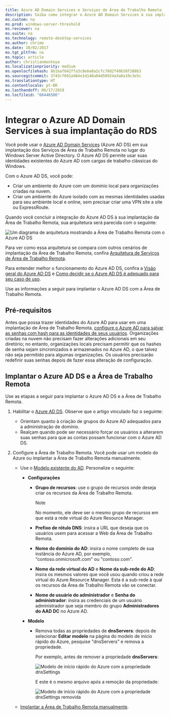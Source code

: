 ```yaml
---
title: Azure AD Domain Services e Serviços de Área de Trabalho Remota
description: Saiba como integrar o Azure AD Domain Services à sua implantação do RDS.
ms.custom: na
ms.prod: windows-server-threshold
ms.reviewer: na
ms.suite: na
ms.technology: remote-desktop-services
ms.author: chrimo
ms.date: 10/02/2017
ms.tgt_pltfrm: na
ms.topic: article
author: christianmontoya
ms.localizationpriority: medium
ms.openlocfilehash: 8b1baf642ffa3c8e8a0a2cfc70d2f49b58f208b3
ms.sourcegitcommit: 3743cf691a984e1d140a04d50924a3a0a19c3e5c
ms.translationtype: HT
ms.contentlocale: pt-BR
ms.lasthandoff: 06/17/2019
ms.locfileid: "66446586"
---
```

# <a name="integrate-azure-ad-domain-services-with-your-rds-deployment"></a>Integrar o Azure AD Domain Services à sua implantação do RDS

Você pode usar o [Azure AD Domain Services](/azure/active-directory-domain-services/active-directory-ds-overview) (Azure AD DS) em sua implantação dos Serviços de Área de Trabalho Remota no lugar do Windows Server Active Directory. O Azure AD DS permite usar suas identidades existentes do Azure AD com cargas de trabalho clássicas do Windows.

Com o Azure AD DS, você pode: 
- Criar um ambiente do Azure com um domínio local para organizações criadas na nuvem. 
- Criar um ambiente do Azure isolado com as mesmas identidades usadas para seu ambiente local e online, sem precisar criar uma VPN site a site ou ExpressRoute. 

Quando você concluir a integração do Azure AD DS à sua implantação da Área de Trabalho Remota, sua arquitetura será parecida com o seguinte:

![Um diagrama de arquitetura mostrando a Área de Trabalho Remota com o Azure AD DS](media/aadds-rds.png)

Para ver como essa arquitetura se compara com outros cenários de implantação da Área de Trabalho Remota, confira [Arquitetura de Serviços de Área de Trabalho Remota](desktop-hosting-logical-architecture.md).

Para entender melhor o funcionamento do Azure AD DS, confira a [Visão geral do Azure AD DS](/azure/active-directory-domain-services/active-directory-ds-overview) e [Como decidir se o Azure AD DS é adequado para seu caso de uso](/azure/active-directory-domain-services/active-directory-ds-comparison).

Use as informações a seguir para implantar o Azure AD DS com a Área de Trabalho Remota.

## <a name="prerequisites"></a>Pré-requisitos

Antes que possa trazer identidades do Azure AD para usar em uma implantação de Área de Trabalho Remota, [configure o Azure AD para salvar as senhas com hash para as identidades de seus usuários](/azure/active-directory-domain-services/active-directory-ds-getting-started-password-sync). Organizações criadas na nuvem não precisam fazer alterações adicionais em seu diretório; no entanto, organizações locais precisam permitir que os hashes de senha sejam sincronizados e armazenados no Azure AD, o que talvez não seja permitido para algumas organizações. Os usuários precisarão redefinir suas senhas depois de fazer essa alteração de configuração.

## <a name="deploy-azure-ad-ds-and-rds"></a>Implantar o Azure AD DS e a Área de Trabalho Remota 
Use as etapas a seguir para implantar o Azure AD DS e a Área de Trabalho Remota.

1. Habilitar o [Azure AD DS](/azure/active-directory-domain-services/active-directory-ds-getting-started). Observe que o artigo vinculado faz o seguinte:
   - Orientam quanto à criação de grupos do Azure AD adequados para a administração de domínio.
   - Realçam quando pode ser necessário forçar os usuários a alterarem suas senhas para que as contas possam funcionar com o Azure AD DS.
   
2. Configure a Área de Trabalho Remota. Você pode usar um modelo do Azure ou implantar a Área de Trabalho Remota manualmente.
   - Use o [Modelo existente do AD](https://azure.microsoft.com/resources/templates/rds-deployment-existing-ad/). Personalize o seguinte:
   
     - **Configurações**
       - **Grupo de recursos**: use o grupo de recursos onde deseja criar os recursos da Área de Trabalho Remota.
         > [!NOTE] 
         > No momento, ele deve ser o mesmo grupo de recursos em que está a rede virtual do Azure Resource Manager.

       - **Prefixo de rótulo DNS**: insira a URL que deseja que os usuários usem para acessar a Web da Área de Trabalho Remota.
       - **Nome do domínio do AD**: insira o nome completo de sua instância do Azure AD, por exemplo, "contoso.onmicrosoft.com" ou "contoso.com".
       - **Nome da rede virtual do AD** e **Nome da sub-rede do AD**: insira os mesmos valores que você usou quando criou a rede virtual do Azure Resource Manager. Esta é a sub-rede à qual os recursos da Área de Trabalho Remota vão se conectar.
       - **Nome de usuário do administrador** e **Senha do administrador**: insira as credenciais de um usuário administrador que seja membro do grupo **Administradores do AAD DC** no Azure AD.
   
     - **Modelo**
        - Remova todas as propriedades de **dnsServers**: depois de selecionar **Editar modelo** na página do modelo de início rápido do Azure, pesquise "dnsServers" e remova a propriedade. 

           Por exemplo, antes de remover a propriedade **dnsServers**:
      
           ![Modelo de início rápido do Azure com a propriedade dnsSettings](media/rds-remove-dnssettings-before.png)

           E este é o mesmo arquivo após a remoção da propriedade:

           ![Modelo de início rápido do Azure com a propriedade dnsSettings removida](media/rds-remove-dnssettings-after.png)
   
   - [Implantar a Área de Trabalho Remota manualmente](rds-deploy-infrastructure.md). 

